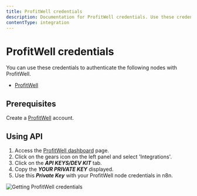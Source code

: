 ```yaml
---
title: ProfitWell credentials
description: Documentation for ProfitWell credentials. Use these credentials to authenticate ProfitWell in n8n, a workflow automation platform.
contentType: integration
---
```


# ProfitWell credentials

You can use these credentials to authenticate the following nodes with ProfitWell.

- [ProfitWell](/integrations/builtin/app-nodes/n8n-nodes-base.profitwell/)

## Prerequisites

Create a [ProfitWell](https://www.profitwell.com/) account.

## Using API

1. Access the [ProfitWell dashboard](https://www2.profitwell.com/app/dashboard) page.
2. Click on the gears icon on the left panel and select 'Integrations'.
3. Click on the ***API KEYS/DEV KIT*** tab.
4. Copy the ***YOUR PRIVATE KEY*** displayed.
5. Use this ***Private Key*** with your ProfitWell node credentials in n8n.

![Getting ProfitWell credentials](/_images/integrations/builtin/credentials/profitwell/using-api.gif)

